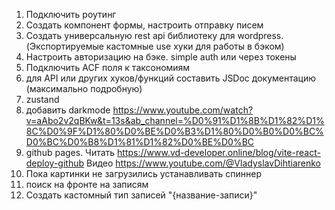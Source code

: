 1. Подключить роутинг
2. Создать компонент формы, настроить отправку писем
3. Создать универсальную rest api библиотеку для wordpress. (Экспортируемые кастомные use хуки для работы в бэком)
4. Настроить авторизацию на бэке. simple auth или через токены
5. Подключить ACF поля к таксономиям
6. для API или других хуков/функций составить JSDoc документацию (максимально подробную)
7. zustand
8. добавить darkmode https://www.youtube.com/watch?v=aAbo2v2qBKw&t=13s&ab_channel=%D0%91%D1%8B%D1%82%D1%8C%D0%9F%D1%80%D0%BE%D0%B3%D1%80%D0%B0%D0%BC%D0%BC%D0%B8%D1%81%D1%82%D0%BE%D0%BC
9. github pages. Читать https://www.vd-developer.online/blog/vite-react-deploy-github Видео https://www.youtube.com/@VladyslavDihtiarenko
10. Пока картинки не загрузились устанавливать спиннер
11. поиск на фронте на записям
12. Создать кастомный тип записей "{название-записи}"